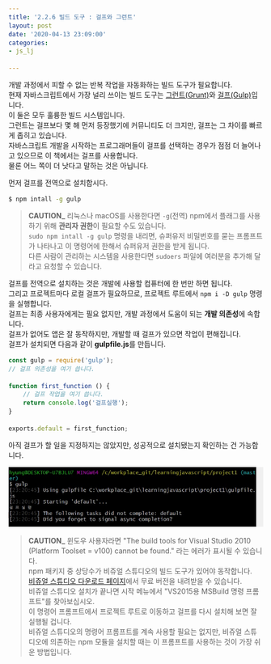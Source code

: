 ```yaml
---
title: '2.2.6 빌드 도구 : 걸프와 그런트'
layout: post
date: '2020-04-13 23:09:00'
categories:
- js_lj

---
```


개발 과정에서 피할 수 없는 반복 작업을 자동화하는 빌드 도구가 필요합니다.  
현재 자바스크립트에서 가장 널리 쓰이는 빌드 도구는 [그런트(Grunt)](http://gruntjs.com/)와 [걸프(Gulp)](http://gulpjs.com/)입니다.  
이 둘은 모두 훌륭한 빌드 시스템입니다.  
그런트는 걸프보다 몇 해 먼저 등장했기에 커뮤니티도 더 크지만, 걸프는 그 차이를 빠르게 좁히고 있습니다.  
자바스크립트 개발을 시작하는 프로그래머들이 걸프를 선택하는 경우가 점점 더 늘어나고 있으므로 이 책에서는 걸프를 사용합니다.  
물론 어느 쪽이 더 낫다고 말하는 것은 아닙니다.  

먼저 걸프를 전역으로 설치합시다.

```bash
$ npm intall -g gulp
```

> **CAUTION_** 리눅스나 macOS를 사용한다면 `-g`(전역) npm에서 플래그를 사용하기 위해 **관리자 권한**이 필요할 수도 있습니다.  
> `sudo npm intall -g gulp` 명령을 내리면, 슈퍼유저 비밀번호를 묻는 프롬프트가 나타나고 이 명령어에 한해서 슈퍼유저 권한을 받게 됩니다.  
> 다른 사람이 관리하는 시스템을 사용한다면 `sudoers` 파일에 여러분을 추가해 달라고 요청할 수 있습니다.

걸프를 전역으로 설치하는 것은 개발에 사용할 컴퓨터에 한 번만 하면 됩니다.  
그리고 프로젝트마다 로컬 걸프가 필요하므로, 프로젝트 루트에서 `npm i -D gulp` 명령을 실행합니다.  
걸프는 최종 사용자에게는 필요 없지만, 개발 과정에서 도움이 되는 **개발 의존성**에 속합니다.  
걸프가 없어도 앱은 잘 동작하지만, 개발할 때 걸프가 있으면 작업이 편해집니다.  
걸프가 설치되면 다음과 같이 **gulpfile.js**를 만듭니다.

```javascript
const gulp = require('gulp');
// 걸프 의존성을 여기 씁니다.

function first_function () {
    // 걸프 작업을 여기 씁니다.
    return console.log('걸프실행');
}

exports.default = first_function;
```

아직 걸프가 할 일을 지정하지는 않았지만, 성공적으로 설치됐는지 확인하는 건 가능합니다.

![이미지](/static/img/learningjs/image14.jpg)

> **CAUTION_** 윈도우 사용자라면 "The build tools for Visual Studio 2010 (Platform Toolset = v100) cannot be found." 라는 에러가 표시될 수 있습니다.  
> npm 패키지 중 상당수가 비쥬얼 스튜디오의 빌드 도구가 있어야 동작합니다.  
> [비쥬얼 스튜디오 다운로드 페이지](https://www.visualstudio.com/en-us/visual-studio-homepage-vs.aspx)에서 무료 버전을 내려받을 수 있습니다.  
> 비쥬얼 스튜디오 설치가 끝나면 시작 메뉴에서 "VS2015용 MSBuild 명령 프롬프트"를 찾아보십시오.  
> 이 명령어 프롬프트에서 프로젝트 루트로 이동하고 걸프를 다시 설치해 보면 잘 실행될 겁니다.  
> 비쥬얼 스튜디오의 명령어 프롬프트를 계속 사용할 필요는 없지만,  비쥬얼 스튜디오에 의존하는 npm 모듈을 설치할 때는 이 프롬프트를 사용하는 것이 가장 쉬운 방법입니다.
